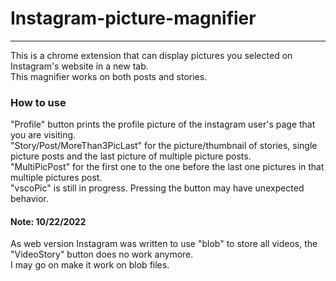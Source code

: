 # Instagram-picture-magnifier
_____________________________
This is a chrome extension that can display pictures you selected on Instagram's website in a new tab. <br />
This magnifier works on both posts and stories.<br />

### How to use
"Profile" button prints the profile picture of the instagram user's page that you are visiting. <br />
"Story/Post/MoreThan3PicLast" for the picture/thumbnail of stories, single picture posts and the last picture of multiple picture posts. <br />
"MultiPicPost" for the first one to the one before the last one pictures in that multiple pictures post.<br />
"vscoPic" is still in progress. Pressing the button may have unexpected behavior.

#### Note: 10/22/2022 <br />
As web version Instagram was written to use "blob" to store all videos, the "VideoStory" button does no work anymore.<br />
I may go on make it work on blob files.
